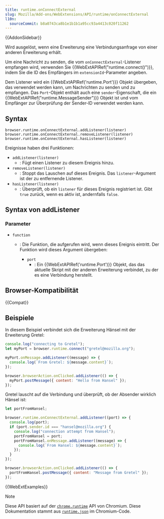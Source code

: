 ```yaml
---
title: runtime.onConnectExternal
slug: Mozilla/Add-ons/WebExtensions/API/runtime/onConnectExternal
l10n:
  sourceCommit: b8a0743ca8b1e1b1b1a95cc93a4413c020f11262
---
```


{{AddonSidebar}}

Wird ausgelöst, wenn eine Erweiterung eine Verbindungsanfrage von einer anderen Erweiterung erhält.

Um eine Nachricht zu senden, die vom `onConnectExternal`-Listener empfangen wird, verwenden Sie {{WebExtAPIRef("runtime.connect()")}}, indem Sie die ID des Empfängers im `extensionId`-Parameter angeben.

Dem Listener wird ein {{WebExtAPIRef('runtime.Port')}} Objekt übergeben, das verwendet werden kann, um Nachrichten zu senden und zu empfangen. Das `Port`-Objekt enthält auch eine `sender`-Eigenschaft, die ein {{WebExtAPIRef("runtime.MessageSender")}} Objekt ist und vom Empfänger zur Überprüfung der Sender-ID verwendet werden kann.

## Syntax

```js-nolint
browser.runtime.onConnectExternal.addListener(listener)
browser.runtime.onConnectExternal.removeListener(listener)
browser.runtime.onConnectExternal.hasListener(listener)
```

Ereignisse haben drei Funktionen:

- `addListener(listener)`
  - : Fügt einen Listener zu diesem Ereignis hinzu.
- `removeListener(listener)`
  - : Stoppt das Lauschen auf dieses Ereignis. Das `listener`-Argument ist der zu entfernende Listener.
- `hasListener(listener)`
  - : Überprüft, ob ein `listener` für dieses Ereignis registriert ist. Gibt `true` zurück, wenn es aktiv ist, andernfalls `false`.

## Syntax von addListener

### Parameter

- `function`

  - : Die Funktion, die aufgerufen wird, wenn dieses Ereignis eintritt. Der Funktion wird dieses Argument übergeben:

    - `port`
      - : Ein {{WebExtAPIRef('runtime.Port')}} Objekt, das das aktuelle Skript mit der anderen Erweiterung verbindet, zu der es eine Verbindung herstellt.

## Browser-Kompatibilität

{{Compat}}

## Beispiele

In diesem Beispiel verbindet sich die Erweiterung Hänsel mit der Erweiterung Gretel:

```js
console.log("connecting to Gretel");
let myPort = browser.runtime.connect("gretel@mozilla.org");

myPort.onMessage.addListener((message) => {
  console.log(`From Gretel: ${message.content}`);
});

browser.browserAction.onClicked.addListener(() => {
  myPort.postMessage({ content: "Hello from Hansel" });
});
```

Gretel lauscht auf die Verbindung und überprüft, ob der Absender wirklich Hänsel ist:

```js
let portFromHansel;

browser.runtime.onConnectExternal.addListener((port) => {
  console.log(port);
  if (port.sender.id === "hansel@mozilla.org") {
    console.log("connection attempt from Hansel");
    portFromHansel = port;
    portFromHansel.onMessage.addListener((message) => {
      console.log(`From Hansel: ${message.content}`);
    });
  }
});

browser.browserAction.onClicked.addListener(() => {
  portFromHansel.postMessage({ content: "Message from Gretel" });
});
```

{{WebExtExamples}}

> [!NOTE]
> Diese API basiert auf der [`chrome.runtime`](https://developer.chrome.com/docs/extensions/reference/api/runtime#event-onConnectExternal) API von Chromium. Diese Dokumentation stammt aus [`runtime.json`](https://chromium.googlesource.com/chromium/src/+/master/extensions/common/api/runtime.json) im Chromium-Code.
